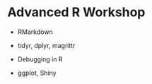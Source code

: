 # Advanced R Workshop

  + RMarkdown

  + tidyr, dplyr, magrittr

  + Debugging in R
  
  + ggplot, Shiny
